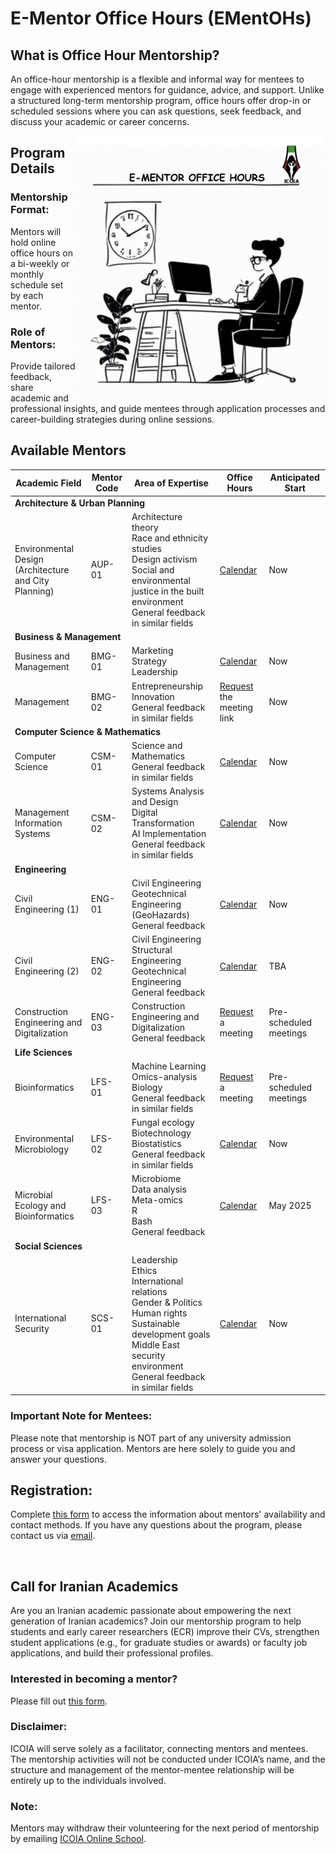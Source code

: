 <h1 id="title">E-Mentor Office Hours (EMentOHs)</h1>

<p id="def">
<h2 id="def">What is Office Hour Mentorship?</h2>
An office-hour mentorship is a flexible and informal way for mentees to engage with experienced mentors for guidance, advice, and support. Unlike a structured long-term mentorship program, office hours offer drop-in or scheduled sessions where you can ask questions, seek feedback, and discuss your academic or career concerns.
</p>

<img src="EMentorIcoia.png" width="400" align="right">


<h2 id="details">Program Details</h2>
<p id="format">
<h3 id="format">Mentorship Format:</h3> Mentors will hold online office hours on a bi-weekly or monthly schedule set by each mentor.
</p>  
<p id="role">
<h3 id="role">Role of Mentors:</h3> Provide tailored feedback, share academic and professional insights, and guide mentees through application processes and career-building strategies during online sessions.
</p>

<h2 id="avail">Available Mentors</h2>

<table>
  <thead>
    <tr>
      <th>Academic Field</th>
      <th>Mentor Code</th>
      <th>Area of Expertise</th>
      <th>Office Hours</th>
      <th>Anticipated Start</th>
    </tr>
  </thead>
  <tbody>
    <tr>
      <td colspan="5"><strong>Architecture & Urban Planning</strong></td>
    </tr>
    <tr>
      <td>Environmental Design (Architecture and City Planning)</td>
      <td>AUP-01</td>
      <td>Architecture theory<br>Race and ethnicity studies<br>Design activism<br>Social and environmental justice in the built environment<br>General feedback in similar fields</td>
      <td><a href="https://calendar.google.com/calendar/embed?src=27d647f9ebb4e1a4584024d4466544f51ed923315e7d39cba25e37ee4897da15%40group.calendar.google.com&ctz=Asia%2FTehran">Calendar</a></td>
      <td>Now</td>
    </tr>
    <tr>
      <td colspan="5"><strong>Business & Management</strong></td>
    </tr>
    <tr>
      <td>Business and Management</td>
      <td>BMG-01</td>
      <td>Marketing<br>Strategy<br>Leadership</td>
      <td><a href="https://calendar.google.com/calendar/embed?src=90975d2636ae55b0541d8243262c9a751a88772027307e20d16bf04497e4df09%40group.calendar.google.com&ctz=Asia%2FTehran">Calendar</a></td>
      <td>Now</td>
    </tr>
    <tr>
      <td>Management</td>
      <td>BMG-02</td>
      <td>Entrepreneurship<br>Innovation<br>General feedback in similar fields</td>
      <td><a href="mailto:icoia.onlineschool@gmail.com">Request</a> the meeting link</td>
      <td>Now</td>
    </tr>
    <tr>
      <td colspan="5"><strong>Computer Science & Mathematics</strong></td>
    </tr>
    <tr>
      <td>Computer Science</td>
      <td>CSM-01</td>
      <td>Science and Mathematics<br>General feedback in similar fields</td>
      <td><a href="https://calendar.google.com/calendar/embed?src=1373771b8eceaa3985646dcea580b3310dc2523bdaa5bb1133f10496830426ed%40group.calendar.google.com&ctz=Asia%2FTehran">Calendar</a></td>
      <td>Now</td>
    </tr>
    <tr>
      <td>Management Information Systems</td>
      <td>CSM-02</td>
      <td>Systems Analysis and Design<br>Digital Transformation<br>AI Implementation<br>General feedback in similar fields</td>
      <td><a href="https://calendar.google.com/calendar/embed?src=8cab5d0bf28494fe95bef64ffe50ed018520000723d451c02e8c2be40c04e8ae%40group.calendar.google.com&ctz=Asia%2FTehran">Calendar</a></td>
      <td>Now</td>
    </tr>
    <tr>
      <td colspan="5"><strong>Engineering</strong></td>
    </tr>
    <tr>
      <td>Civil Engineering (1)</td>
      <td>ENG-01</td>
      <td>Civil Engineering<br>Geotechnical Engineering (GeoHazards)<br>General feedback</td>
      <td><a href="https://calendar.google.com/calendar/embed?src=43c4415f828fd44fc9e484233ea0fa7721e5175df9c3a85d06074b2bbb27c967%40group.calendar.google.com&ctz=Asia%2FTehran">Calendar</a></td>
      <td>Now</td>
    </tr>
    <tr>
      <td>Civil Engineering (2)</td>
      <td>ENG-02</td>
      <td>Civil Engineering<br>Structural Engineering<br>Geotechnical Engineering<br>General feedback</td>
      <td><a href="https://calendar.google.com/calendar/embed?src=3a54587f746c9b493feb5ead8a50437e32b507a7aa29cb9ceab2ed7d7e2f9694%40group.calendar.google.com&ctz=Asia%2FTehran">Calendar</a></td>
      <td>TBA</td>
    </tr>
    <tr>
      <td>Construction Engineering and Digitalization</td>
      <td>ENG-03</td>
      <td>Construction Engineering and Digitalization<br>General feedback</td>
      <td><a href="mailto:icoia.onlineschool@gmail.com">Request</a> a meeting</td>
      <td>Pre-scheduled meetings</td>
    </tr>
    <tr>
      <td colspan="5"><strong>Life Sciences</strong></td>
    </tr>
    <tr>
      <td>Bioinformatics</td>
      <td>LFS-01</td>
      <td>Machine Learning<br>Omics-analysis<br>Biology<br>General feedback in similar fields</td>
      <td><a href="https://calendly.com/kianoosh-ng">Request</a> a meeting</td>
      <td>Pre-scheduled meetings</td>
    </tr>
    <tr>
      <td>Environmental Microbiology</td>
      <td>LFS-02</td>
      <td>Fungal ecology<br>Biotechnology<br>Biostatistics<br>General feedback in similar fields</td>
      <td><a href="https://calendar.google.com/calendar/u/3?cid=NDUxOTAwMmFjNzAxZDk0ZTg1Y2QyNmMwMzFhOGRmZWY5MDdhN2VhMWQ1ZDA5NTljMjczYzhiMmI5ZWQ4OGQ3OEBncm91cC5jYWxlbmRhci5nb29nbGUuY29t">Calendar</a></td>
      <td>Now</td>
    </tr>
    <tr>
      <td>Microbial Ecology and Bioinformatics</td>
      <td>LFS-03</td>
      <td>Microbiome<br>Data analysis<br>Meta-omics<br>R<br>Bash<br>General feedback</td>
      <td><a href= "https://calendar.google.com/calendar/u/3?cid=NzA0YjQ0NzZjMmQ5YTNiZjA0Yjk4ZmY2MDkwYzdkYWVjMzE1YjI3OGFmZGVjYThmNDRkMTA4ZWQzOTBjMTY3ZEBncm91cC5jYWxlbmRhci5nb29nbGUuY29t">Calendar</a></td>
      <td>May 2025</td>
    </tr> 
     <tr>
      <td colspan="5"><strong>Social Sciences</strong></td>
    </tr>
    <tr>
      <td>International Security</td>
      <td>SCS-01</td>
      <td>Leadership<br>Ethics<br>International relations<br>Gender & Politics<br>Human rights<br>Sustainable development goals<br>Middle East security environment<br>General feedback in similar fields</td>
      <td><a href= "https://calendar.google.com/calendar/embed?src=297019f91f7967a5c0fc2bc20c96f8e5786c38a8631ed985b4cccbf36a88742a%40group.calendar.google.com&ctz=Asia%2FTehran">Calendar</a></td> 
       <td>Now</td>    
    </tr>
  </tbody>
</table>


<p id="mentees"> 
<h3 id="imp">Important Note for Mentees:</h3> Please note that mentorship is NOT part of any university admission process or visa application. Mentors are here solely to guide you and answer your questions.
</p>

<p id="register"> 
<h2 id="reg">Registration:</h2> Complete <a href="https://forms.gle/T3NyRsoDUT2hdr1a6">this form</a> to access the information about mentors' availability and contact methods.
  If you have any questions about the program, please contact us via <a href="mailto:{{icoia.onlineschool@gmail.com}}">email</a>.
</p>

<br>
<h2 id="call">Call for Iranian Academics</h2>
<p id="callText">
Are you an Iranian academic passionate about empowering the next generation of Iranian academics? Join our mentorship program to help students and early career researchers (ECR) improve their CVs, strengthen student applications (e.g., for graduate studies or awards) or faculty job applications, and build their professional profiles.
</p>

<p id="mentor">
<h3 id="mentorText">Interested in becoming a mentor?</h3> Please fill out <a href="https://forms.gle/BxQdRLpsPhzMFyok7">this form</a>.
</p>

<p id="disclaim">
<h3 id="disText">Disclaimer:</h3> ICOIA will serve solely as a facilitator, connecting mentors and mentees. The mentorship activities will not be conducted under ICOIA’s name, and the structure and management of the mentor-mentee relationship will be entirely up to the individuals involved.
</p>
<p id="note">
<h3 id="noteText">Note:</h3> Mentors may withdraw their volunteering for the next period of mentorship by emailing <a href="mailto:{{icoia.onlineschool@gmail.com}}">ICOIA Online School</a>.
</p>
